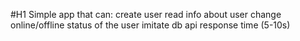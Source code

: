 #H1 Simple app that can:
create user
read info about user
change online/offline status of the user
imitate db api response time (5-10s)
